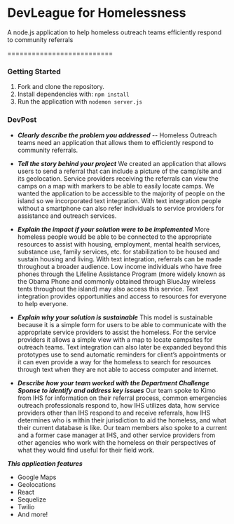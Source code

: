 # DevLeague for Homelessness

A node.js application to help homeless outreach teams efficiently respond to community referrals

==========================

### Getting Started

1. Fork and clone the repository. 
2. Install dependencies with: `npm install`
3. Run the application with `nodemon server.js`

### DevPost
- ***Clearly describe the problem you addressed***
-- Homeless Outreach teams need an application that allows them to efficiently respond to 
community referrals.

- ***Tell the story behind your project***
We created an application that allows users to send a referral that can include a picture
of the camp/site and its geolocation. Service providers receiving the referrals can view
the camps on a map with markers to be able to easily locate camps. We wanted the
application to be accessible to the majority of people on the island so we incorporated
text integration. With text integration people without a smartphone can also refer
individuals to service providers for assistance and outreach services.

- ***Explain the impact if your solution were to be implemented***
More homeless people would be able to be connected to the appropriate resources to
assist with housing, employment, mental health services, substance use, family services,
etc. for stabilization to be housed and sustain housing and living. With text integration,
referrals can be made throughout a broader audience. Low income individuals who have
free phones through the Lifeline Assistance Program (more widely known as the Obama
Phone and commonly obtained through BlueJay wireless tents throughout the island)
may also access this service. Text integration provides opportunities and access to
resources for everyone to help everyone.

- ***Explain why your solution is sustainable***
This model is sustainable because it is a simple form for users to be able to
communicate with the appropriate service providers to assist the homeless. For the
service providers it allows a simple view with a map to locate campsites for outreach
teams. Text integration can also later be expanded beyond this prototypes use to send
automatic reminders for client’s appointments or it can even provide a way for the
homeless to search for resources through text when they are not able to access
computer and internet.

- ***Describe how your team worked with the Department Challenge Sponse to identify and address key issues***
Our team spoke to Kimo from IHS for information on their referral process, common
emergencies outreach professionals respond to, how IHS utilizes data, how service
providers other than IHS respond to and receive referrals, how IHS determines who is
within their jurisdiction to aid the homeless, and what their current database is like. Our
team members also spoke to a current and a former case manager at IHS, and other
service providers from other agencies who work with the homeless on their perspectives
of what they would find useful for their field work.

***This application features***
  - Google Maps
  - Geolocations
  - React
  - Sequelize
  - Twilio
  - And more!
